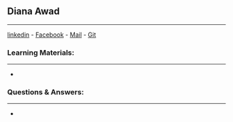 ## Diana Awad
---
[linkedin]() - [Facebook]() - [Mail]() - [Git]()
### Learning Materials:
---
-   
### Questions & Answers:
---
- 
